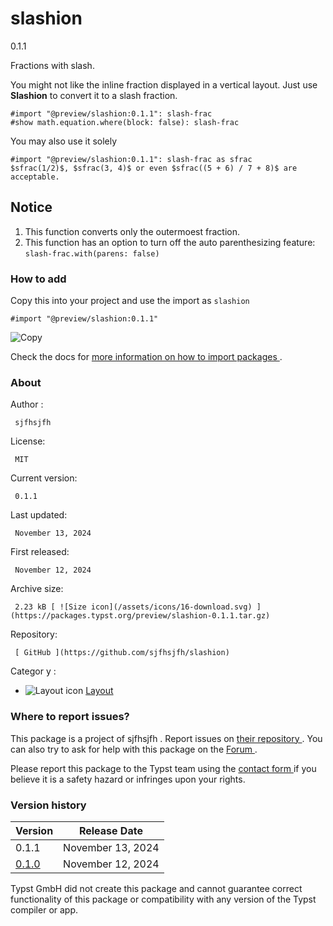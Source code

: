 #  slashion

0.1.1

Fractions with slash.

You might not like the inline fraction displayed in a vertical layout. Just
use **Slashion** to convert it to a slash fraction.

    
    
    #import "@preview/slashion:0.1.1": slash-frac
    #show math.equation.where(block: false): slash-frac
    

You may also use it solely

    
    
    #import "@preview/slashion:0.1.1": slash-frac as sfrac
    $sfrac(1/2)$, $sfrac(3, 4)$ or even $sfrac((5 + 6) / 7 + 8)$ are acceptable.
    

##  Notice

  1. This function converts only the outermoest fraction. 
  2. This function has an option to turn off the auto parenthesizing feature: ` slash-frac.with(parens: false) `

###  How to add

Copy this into your project and use the import as  ` slashion `

    
    
    #import "@preview/slashion:0.1.1"

![Copy](/assets/icons/16-copy.svg)

Check the docs for  [ more information on how to import packages
](https://typst.app/docs/reference/scripting/#packages) .

###  About

Author  :

     sjfhsjfh 
License:

     MIT 
Current version:

     0.1.1 
Last updated:

     November 13, 2024 
First released:

     November 12, 2024 
Archive size:

     2.23 kB [ ![Size icon](/assets/icons/16-download.svg) ](https://packages.typst.org/preview/slashion-0.1.1.tar.gz)
Repository:

     [ GitHub ](https://github.com/sjfhsjfh/slashion)
Categor  y  :

    

  * ![Layout icon](/assets/icons/16-layout.svg) [ Layout ](https://typst.app/universe/search/?category=layout)

###  Where to report issues?

This  package  is a project of  sjfhsjfh  .  Report issues on  [ their
repository ](https://github.com/sjfhsjfh/slashion) .  You can also try to ask
for help with this  package  on the  [ Forum ](https://forum.typst.app) .

Please report this  package  to the Typst team using the  [ contact form
](https://typst.app/contact) if you believe it is a safety hazard or infringes
upon your rights.

###  Version history

Version  |  Release Date   
---|---  
0.1.1  |  November 13, 2024   
[ 0.1.0 ](https://typst.app/universe/package/slashion/0.1.0/) |  November 12, 2024   
  
Typst GmbH did not create this  package  and cannot guarantee correct
functionality of this  package  or compatibility with any version of the Typst
compiler or app.

